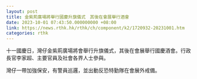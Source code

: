 ```yaml
---
layout: post
title: 金紫荊廣場將舉行國慶升旗儀式　其後在會展舉行酒會
date: 2023-10-01 07:43:50.000000000 +08:00
link: https://news.rthk.hk/rthk/ch/component/k2/1720932-20231001.htm
categories: rthk
---
```


十一國慶日，灣仔金紫荊廣場將會舉行升旗儀式，其後在會展舉行國慶酒會。行政長官李家超、主要官員及社會各界人士參與。

灣仔一帶加強保安，有警員巡邏，並出動反恐特勤隊在會展外戒備。
